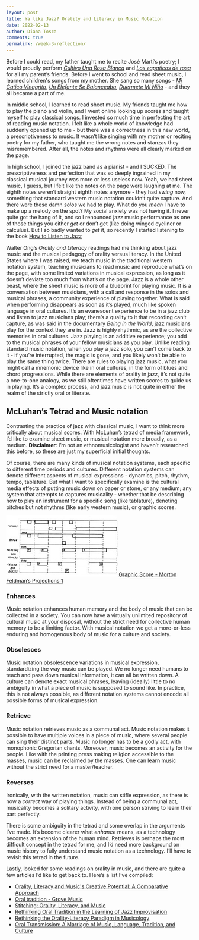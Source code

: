```yaml
---
layout: post
title: Ya like Jazz? Orality and Literacy in Music Notation
date: 2022-02-13
author: Diana Tosca
comments: true
permalink: /week-3-reflection/
---
```

Before I could read, my father taught me to recite José Martí’s poetry; I would proudly perform *[Cultivo Una Rosa Blanca](https://www.poemas-del-alma.com/jose-marti-cultivo-una-rosa-blanca.htm)* and *[Los zapaticos de rosa](https://www.poemas-del-alma.com/los-zapaticos-de-rosa.htm)* for all my parent’s friends. Before I went to school and read sheet music, I learned children's songs from my mother. She sang so many songs - *[Mi Gatico Vinagrito](https://www.youtube.com/watch?v=JyTmhWPE4G8),* *[Un Elefante Se Balanceaba](https://www.youtube.com/watch?v=950AAFXgivk),* *[Duermete Mi Niño](https://www.youtube.com/watch?v=LemxZcOXCdg)* - and they all became a part of me. 

In middle school, I learned to read sheet music. My friends taught me how to play the piano and violin, and I went online looking up scores and taught myself to play classical songs. I invested so much time in perfecting the art of reading music notation. I felt like a whole world of knowledge had suddenly opened up to me - but there was a correctness in this new world, a prescriptiveness to music. It wasn’t like singing with my mother or reciting poetry for my father, who taught me the wrong notes and stanzas they misremembered. After all, the notes and rhythms were all clearly marked on the page.

In high school, I joined the jazz band as a pianist - and I SUCKED. The prescriptiveness and perfection that was so deeply ingrained in my classical musical journey was more or less useless now. Yeah, we had sheet music, I guess, but I felt like the notes on the page were laughing at me. The eighth notes weren’t straight eighth notes anymore - they had *swing* now, something that standard western music notation couldn’t quite capture. And there were these damn *solos* we had to play. What do you *mean* I have to make up a melody on the spot? My social anxiety was not having it. I never quite got the hang of it, and so I renounced jazz music performance as one of those things you either *get* or don’t get (like doing winged eyeliner or calculus). But I so badly wanted to *get* it, so recently I started listening to the book [How to Listen to Jazz](https://www.audiobooksnow.com/audiobooks/how-to-listen-to-jazz/1826765/?gclid=Cj0KCQiAr5iQBhCsARIsAPcwROML7nTbEDq0sz8tS3XIjjtkO5CXPrk0qq6SZGxDKYeRpiz5CTAS4M0aAh0VEALw_wcB)

Walter Ong’s *Orality and Literacy* readings had me thinking about jazz music and the musical pedagogy of orality versus literacy. In the United States where I was raised, we teach music in the traditional western notation system, teaching musicians to read music and reproduce what’s on the page, with some limited variations in musical expression, as long as it doesn’t deviate too much from what’s on the page. Jazz is a whole other beast, where the sheet music is more of a blueprint for playing music. It is a conversation between musicians, with a call and response in the solos and musical phrases, a community experience of playing together. What is said when performing disappears as soon as it’s played, much like spoken language in oral cultures. It’s an evanescent experience to be in a jazz club and listen to jazz musicians play; there’s a quality to it that recording can’t capture, as was said in the documentary *Being in the World*, jazz musicians play for the context they are in. Jazz is highly rhythmic, as are the collective memories in oral cultures. Jazz playing is an additive experience; you add to the musical phrases of your fellow musicians as you play. Unlike reading standard music notation, when you play a jazz solo, you can’t come back to it - if you’re interrupted, the magic is gone, and you likely won’t be able to play the same thing twice. There are rules to playing jazz music, what you might call a mnemonic device like in oral cultures, in the form of blues and chord progressions. While there are elements of orality in jazz, it’s not quite a one-to-one analogy, as we still oftentimes have written scores to guide us in playing. It’s a complex process, and jazz music is not quite in either the realm of the strictly oral or literate.

## McLuhan’s Tetrad and Music notation 

Contrasting the practice of jazz with classical music, I want to think more critically about musical scores. With McLuhan’s tetrad of media framework, I’d like to examine sheet music, or musical notation more broadly, as a medium. **Disclaimer**: I’m not an ethnomusicologist and haven’t researched this before, so these are just my superficial initial thoughts. 

Of course, there are many kinds of musical notation systems, each specific to different time periods and cultures. Different notation systems can denote different aspects of musical expressions - dynamics, pitch, rhythm, tempo, tablature. But what I want to specifically examine is the cultural media effects of putting music down on paper or stone, or any medium; any system that attempts to captures musicality - whether that be describing how to play an instrument for a specific song (like tablature), denoting pitches but not rhythms (like early western music), or graphic scores.

![Projections](/../assets/images/FeldmanGraphicScore.jpg)
[Graphic Score - Morton Feldman’s Projections 1](http://davidhall.io/visualising-music-graphic-scores/)

### Enhances
Music notation enhances human memory and the body of music that can be collected in a society. You can now have a virtually unlimited repository of cultural music at your disposal, without the strict need for collective human memory to be a limiting factor. With musical notation we get a more-or-less enduring and homogenous body of music for a culture and society. 

### Obsolesces
Music notation obsolescence variations in musical expression, standardizing the way music can be played. We no longer need humans to teach and pass down musical information, it can all be written down. A culture can denote exact musical phrases, leaving (ideally) little to no ambiguity in what a piece of music is supposed to sound like. In practice, this is not always possible, as different notation systems cannot encode all possible forms of musical expression.

### Retrieve
Music notation retrieves music as a communal act. Music notation makes it possible to have multiple voices in a piece of music, where several people can sing their distinct parts. Music no longer has to be a godly act, with monophonic Gregorian chants.
Moreover, music becomes an activity for the people. Like with the printing press making religion accessible to the masses, music can be reclaimed by the masses. One can learn music without the strict need for a master/teacher.

### Reverses
Ironically, with the written notation, music can stifle expression, as there is now a *correct* way of playing things. Instead of being a communal act, musicality becomes a solitary activity, with one person striving to learn their part perfectly. 

There is some ambiguity in the tetrad and some overlap in the arguments I’ve made. It’s become clearer what *enhance* means, as a technology becomes an extension of the human mind. Retrieves is perhaps the most difficult concept in the tetrad for me, and I’d need more background on music history to fully understand music notation as a technology. I’ll have to revisit this tetrad in the future.

Lastly, looked for some readings on orality in music, and there are quite a few articles I’d like to get back to. Here’s a list I’ve compiled:
* [Orality, Literacy and Music's Creative Potential: A Comparative Approach](https://www.jstor.org/stable/pdf/40318372.pdf) 
* [Oral tradition - Grove Music](https://www.oxfordmusiconline.com/grovemusic/view/10.1093/gmo/9781561592630.001.0001/omo-9781561592630-e-1002292603)
* [Stitching: Orality, Literacy, and Music](https://libra2.lib.virginia.edu/downloads/d504rk69j?filename=c7a1d2680f9b507dc8014c9209c2526d.pdf)
* [Rethinking Oral Tradition in the Learning of Jazz Improvisation](https://www.tandfonline.com/doi/full/10.1080/03007760600670372)
* [Rethinking the Orality-Literacy Paradigm in Musicology](https://www.researchgate.net/publication/236796791_Rethinking_the_Orality-Literacy_Paradigm_in_Musicology)
* [Oral Transmission: A Marriage of Music, Language, Tradition, and Culture](https://digitalcommons.cedarville.edu/cgi/viewcontent.cgi?article=1054&context=musicalofferings)